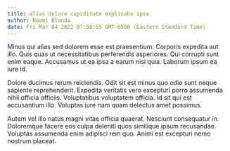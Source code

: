 ```yaml
---
title: alias dolore cupiditate explicabo ipsa
author: Naomi Blanda
date: Fri Mar 04 2022 07:58:55 GMT-0500 (Eastern Standard Time)
---
```

Minus qui alias sed dolorem esse est praesentium. Corporis expedita aut illo. Quis quas ut necessitatibus perferendis asperiores. Qui corrupti sunt enim eaque. Accusamus ut ea ipsa a earum nisi quia. Laborum ipsum ea iure id.

 Dolore ducimus rerum reiciendis. Odit sit est minus quo odio sunt neque sapiente reprehenderit. Expedita veritatis vero excepturi porro assumenda nihil officia officiis. Voluptatibus voluptatem officia. Id sit qui est accusantium illo. Voluptas iure nam quam delectus amet possimus.

 Autem vel illo natus magni vitae officia quaerat. Nesciunt consequatur in. Doloremque facere eos culpa deleniti quos similique ipsum recusandae. Voluptas assumenda enim adipisci rem quo. Animi est excepturi nemo nostrum placeat.